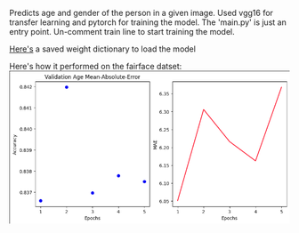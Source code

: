 Predicts age and gender of the person in a given image. Used vgg16 for transfer learning and pytorch for training the model. The 'main.py' is just an entry point. Un-comment train line to start training the model.

<a href="https://drive.google.com/file/d/1qBvXXA3K5icFInU0MCAvpZwBTR8S8bSP/view?usp=drive_link">Here's</a> a saved weight dictionary to load the model

Here's how it performed on the fairface datset:
![Model Accuracy Plot](https://github.com/arshad7658/Age_Gender_Estimation/blob/main/aaa.png)
